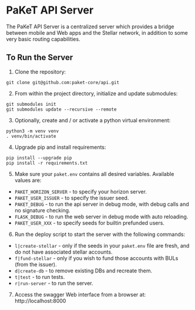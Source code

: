 PaKeT API Server
================

The PaKeT API Server is a centralized server which provides a bridge between mobile and Web apps and the Stellar network, in addition to some very basic routing capabilities.

To Run the Server
-----------------

1. Clone the repository:

```
git clone git@github.com:paket-core/api.git
```

2. From within the project directory, initialize and update submodules:

```
git submodules init
git submodules update --recursive --remote
```

3. Optionally, create and / or activate a python virtual environment:

```
python3 -m venv venv
. venv/bin/activate
```

4. Upgrade pip and install requirements:

```
pip install --upgrade pip
pip install -r requirements.txt
```

5. Make sure your `paket.env` contains all desired variables. Available values are:
  * `PAKET_HORIZON_SERVER` - to specify your horizon server.
  * `PAKET_USER_ISSUER` - to specify the issuer seed.
  * `PAKET_DEBUG` - to run the api server in debug mode, with debug calls and no signature checking.
  * `FLASK_DEBUG` - to run the web server in debug mode with auto reloading.
  * `PAKET_USER_XXX` - to specify seeds for builtin prefunded users.

6. Run the deploy script to start the server with the following commands:
  * `l|create-stellar` - only if the seeds in your `paket.env` file are fresh, and do not have associated stellar accounts.
  * `f|fund-stellar` - only if you wish to fund those accounts with BULs (from the issuer).
  * `d|create-db` - to remove existing DBs and recreate them.
  * `t|test` - to run tests.
  * `r|run-server` - to run the server.

7. Access the swagger Web interface from a browser at: http://localhost:8000
